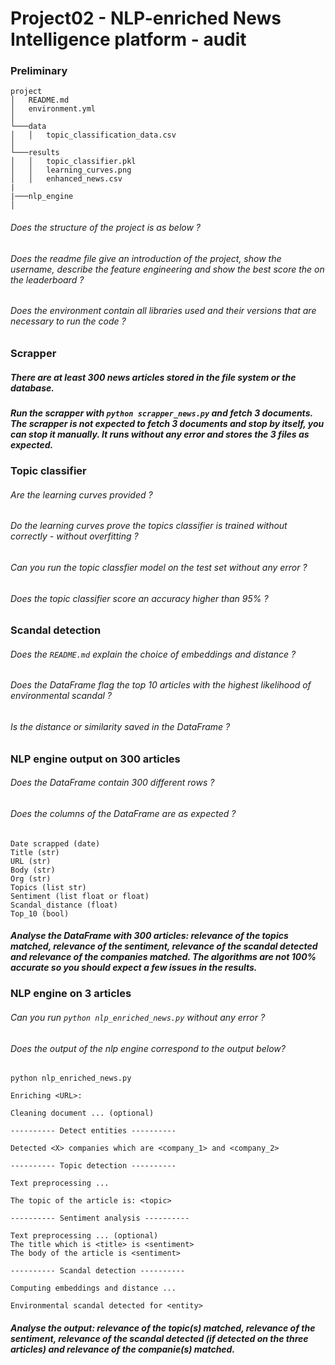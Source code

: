 # Project02 - NLP-enriched News Intelligence platform - audit

### Preliminary

```
project
│   README.md
│   environment.yml    
│
└───data
│   │   topic_classification_data.csv
│   
└───results
│   │   topic_classifier.pkl
│   │   learning_curves.png
│   │   enhanced_news.csv
|
|───nlp_engine
│   

``` 

###### Does the structure of the project is as below ? 

###### Does the readme file give an introduction of the project, show the username, describe the feature engineering and show the best score the on the leaderboard ? 

###### Does the environment contain all libraries used and their versions that are necessary to run the code ? 




### Scrapper

##### There are at least 300 news articles stored in the file system or the database.
##### Run the scrapper with `python scrapper_news.py` and fetch 3 documents. The scrapper is not expected to fetch 3 documents and stop by itself, you can stop it manually. It runs without any error and stores the 3 files as expected. 

### Topic classifier

###### Are the learning curves provided ? 
###### Do the learning curves prove the topics classifier is trained without correctly - without overfitting ? 
###### Can you run the topic classfier model on the test set without any error ? 
###### Does the topic classifier score an accuracy higher than 95% ? 

### Scandal detection

###### Does the `README.md` explain the choice of embeddings and distance ? 

###### Does the DataFrame flag the top 10 articles with the highest likelihood of environmental scandal ? 

###### Is the distance or similarity saved in the DataFrame ? 

#####
### NLP engine output on 300 articles

###### Does the DataFrame contain 300 different rows ? 
###### Does the columns of the DataFrame are as expected ? 

``` 
Date scrapped (date)
Title (str)
URL (str)
Body (str)
Org (str)
Topics (list str)
Sentiment (list float or float)
Scandal_distance (float)
Top_10 (bool)

```

##### Analyse the DataFrame with 300 articles: relevance of the topics matched, relevance of the sentiment, relevance of the scandal detected and relevance of the companies matched. The algorithms are not 100% accurate so you should expect a few issues in the results. 


### NLP engine on 3 articles

###### Can you run `python nlp_enriched_news.py` without any error ? 

###### Does the output of the nlp engine correspond to the output below?

```prompt 
python nlp_enriched_news.py

Enriching <URL>:

Cleaning document ... (optional)

---------- Detect entities ----------

Detected <X> companies which are <company_1> and <company_2>

---------- Topic detection ----------

Text preprocessing ...

The topic of the article is: <topic>

---------- Sentiment analysis ----------

Text preprocessing ... (optional)
The title which is <title> is <sentiment>
The body of the article is <sentiment>

---------- Scandal detection ----------

Computing embeddings and distance ...

Environmental scandal detected for <entity>
```
##### Analyse the output: relevance of the topic(s) matched, relevance of the sentiment, relevance of the scandal detected (if detected on the three articles) and relevance of the companie(s) matched. 
